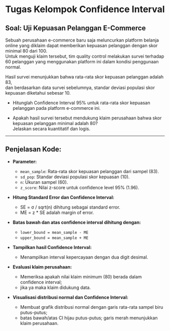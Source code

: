 # Tugas Kelompok Confidence Interval

## Soal: Uji Kepuasan Pelanggan E-Commerce

Sebuah perusahaan e-commerce baru saja meluncurkan platform belanja online yang diklaim dapat memberikan kepuasan pelanggan dengan skor minimal 80 dari 100.  
Untuk menguji klaim tersebut, tim quality control melakukan survei terhadap 60 pelanggan yang menggunakan platform ini dalam kondisi penggunaan normal.

Hasil survei menunjukkan bahwa rata-rata skor kepuasan pelanggan adalah 83,  
dan berdasarkan data survei sebelumnya, standar deviasi populasi skor kepuasan diketahui sebesar 10.

- Hitunglah Confidence Interval 95% untuk rata-rata skor kepuasan pelanggan pada platform e-commerce ini.

- Apakah hasil survei tersebut mendukung klaim perusahaan bahwa skor kepuasan pelanggan minimal adalah 80?  
   Jelaskan secara kuantitatif dan logis.

---

## Penjelasan Kode:

- **Parameter:**  
  - `mean_sample`: Rata-rata skor kepuasan pelanggan dari sampel (83).  
  - `sd_pop`: Standar deviasi populasi skor kepuasan (10).  
  - `n`: Ukuran sampel (60).  
  - `z_score`: Nilai z-score untuk confidence level 95% (1.96).

- **Hitung Standard Error dan Confidence Interval:**  
  - SE = σ / sqrt(n) dihitung sebagai standard error.  
  - ME = z * SE adalah margin of error.

- **Batas bawah dan atas confidence interval dihitung dengan:**  
  - `lower_bound = mean_sample - ME`  
  - `upper_bound = mean_sample + ME`

- **Tampilkan hasil Confidence Interval:**  
  - Menampilkan interval kepercayaan dengan dua digit desimal.

- **Evaluasi klaim perusahaan:**  
  - Memeriksa apakah nilai klaim minimum (80) berada dalam confidence interval;  
  - jika ya maka klaim didukung data.

- **Visualisasi distribusi normal dan Confidence Interval:**  
  - Membuat grafik distribusi normal dengan garis rata-rata sampel biru putus-putus;  
  - batas bawah/atas CI hijau putus-putus; garis merah menunjukkan klaim perusahaan.